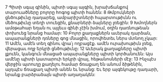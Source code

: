 7 Պիտի սգայ գինին,
պիտի սգայ այգին,
խրախճանքով տարուածները բոլորը հոգոց պիտի հանեն:
8 Թմբուկների ցնծութիւնը դադարեց,
ամբարիշտների հպարտութիւնն ու մեծութիւնը տեղի տուեցին,
քնարների ձայները լռեցին:
9 Խմողներն ամօթահար եղան
ու այլեւս գինի չէին խմում,
օղին դառնութեան փոխուեց նրանց համար:
10 Բոլոր քաղաքներն աւերակ դարձան,
ապարանքների դռները գոց մնացին,
որովհետեւ ներս մտնող չկար:
11 Ամէն, ամէն տեղ գինու վրա՛յ ողբացէք.
ամէն ուրախութիւն լռեց,
վերացաւ ողջ երկրի ցնծութիւնը:
12 Աւերակ քաղաքները պիտի լքուեն,
կանգուն մնացած ապարանքները պիտի կործանուեն:
Այս ամէնը պիտի կատարուի երկրի վրայ, հեթանոսների մէջ:
13 Ինչպէս վերջին պտուղը քաղելու համար ճռաքաղ են անում ձիթենին,
այդպէս ճռաքաղ պիտի անեն եւ նրանց:
Եւ երբ այգեկութը դադարի,
նրանք բարձրաձայն պիտի աղաղակեն:
